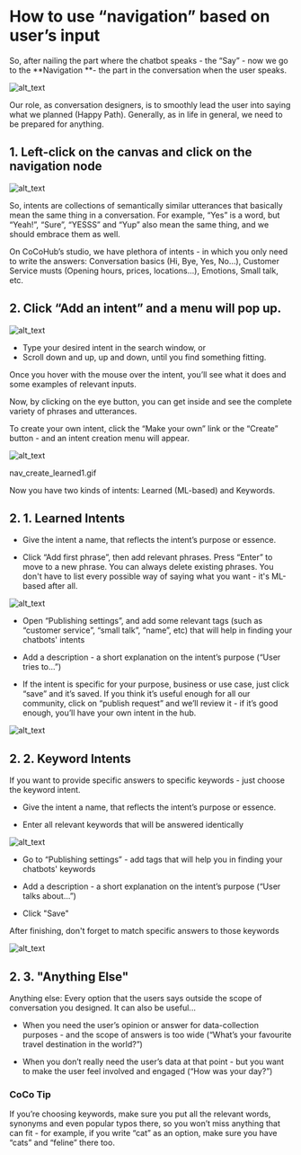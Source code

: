 # How to use “navigation” based on user’s input

So, after nailing the part where the chatbot speaks - the “Say” - now we go to the **Navigation **- the part in the conversation when the user speaks.

![alt_text](nav_intents.png "image_tooltip")

Our role, as conversation designers, is to smoothly lead the user into saying what we planned (Happy Path). Generally, as in life in general, we need to be prepared for anything.

## 1. Left-click on the canvas and click on the navigation node

![alt_text](nav_basic.png "image_tooltip")

So, intents are collections of semantically similar utterances that basically mean the same thing in a conversation. For example, “Yes” is a word, but “Yeah!”, “Sure”, “YESSS” and “Yup” also mean the same thing, and we should embrace them as well.

On CoCoHub’s studio, we have plethora of intents - in which you only need to write the answers: Conversation basics (Hi, Bye, Yes, No...), Customer Service musts (Opening hours, prices, locations...), Emotions, Small talk, etc.

## 2. Click “Add an intent” and a menu will pop up. 

![alt_text](nav_basic.png "image_tooltip")

- Type your desired intent in the search window, or
- Scroll down and up, up and down, until you find something fitting. 

Once you hover with the mouse over the intent, you’ll see what it does and some examples of relevant inputs. 

Now, by clicking on the eye button, you can get inside and see the complete variety of phrases and utterances.

To create your own intent, click the “Make your own” link or the “Create” button - and an intent creation menu will appear. 

![alt_text](nav_create.gif "image_tooltip")

nav_create_learned1.gif

Now you have two kinds of intents: Learned (ML-based) and Keywords.

## 2. 1. Learned Intents

- Give the intent a name, that reflects the intent’s purpose or essence.

- Click “Add first phrase”, then add relevant phrases. Press “Enter” to move to a new phrase. You can always delete existing phrases. You don't have to list every possible way of saying what you want - it's ML-based after all.

![alt_text](nav_create_learned1.gif "image_tooltip")

- Open “Publishing settings”, and add some relevant tags (such as “customer service”, “small talk”, “name”, etc) that will help in finding your chatbots' intents

- Add a description - a short explanation on the intent’s purpose (“User tries to…”)

- If the intent is specific for your purpose, business or use case, just click “save” and it’s saved. If you think it’s useful enough for all our community, click on “publish request” and we’ll review it - if it’s good enough, you’ll have your own intent in the hub.

![alt_text](nav_create_learned2.gif "image_tooltip")

## 2. 2. Keyword Intents

If you want to provide specific answers to specific keywords - just choose the keyword intent.

- Give the intent a name, that reflects the intent’s purpose or essence.

- Enter all relevant keywords that will be answered identically 

![alt_text](nav_keywords1.gif "image_tooltip")

- Go to “Publishing settings” - add tags that will help you in finding your chatbots' keywords

- Add a description - a short explanation on the intent’s purpose (“User talks about…”)

- Click "Save"

After finishing, don't forget to match specific answers to those keywords

![alt_text](nav_keywords2.gif "image_tooltip")


## 2. 3. "Anything Else"

Anything else: Every option that the users says outside the scope of conversation you designed. It can also be useful...

-   When you need the user’s opinion or answer for data-collection purposes - and the scope of answers is too wide (“What’s your favourite travel destination in the world?”)

-   When you don’t really need the user’s data at that point - but you want to make the user feel involved and engaged (“How was your day?”)


### CoCo Tip

If you’re choosing keywords, make sure you put all the relevant words, synonyms and even popular typos there, so you won’t miss anything that can fit - for example, if you write “cat” as an option, make sure you have “cats” and “feline” there too.
